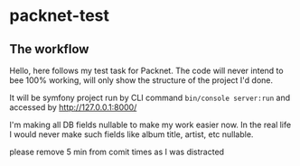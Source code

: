 # packnet-test

## The workflow

Hello, here follows my test task for Packnet. The code will never intend to bee 100% working, 
will only show the structure of the project I'd done.

It will be symfony project run by CLI command `bin/console server:run` and accessed by http://127.0.0.1:8000/

I'm making all DB fields nullable to make my work easier now. 
In the real life I would never make such fields like album title, artist, etc nullable.

please remove 5 min from comit times as I was distracted

